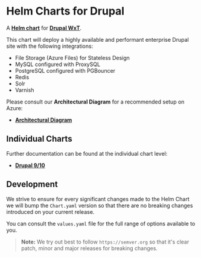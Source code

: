 # Helm Charts for Drupal

A **[Helm chart][helm]** for **[Drupal WxT][wxt]**.

This chart will deploy a highly available and performant enterprise Drupal site with the following integrations:

- File Storage (Azure Files) for Stateless Design
- MySQL configured with ProxySQL
- PostgreSQL configured with PGBouncer
- Redis
- Solr
- Varnish

Please consult our **Architectural Diagram** for a recommended setup on Azure:

- **[Architectural Diagram][diagram]**

## Individual Charts

Further documentation can be found at the individual chart level:

- **[Drupal 9/10][drupal]**

## Development

We strive to ensure for every significant changes made to the Helm Chart we will bump the `Chart.yaml` version so that there are no breaking changes introduced on your current release.

You can consult the `values.yaml` file for the full range of options available to you.

> **Note:** We try out best to follow `https://semver.org` so that it's clear patch, minor and major releases for breaking changes.

[diagram]: https://github.com/drupalwxt/helm-drupal/blob/master/docs/diagram-drupal.pdf
[drupal]: drupal/README.md
[helm]: https://helm.sh/
[wxt]: https://drupalwxt.github.io
